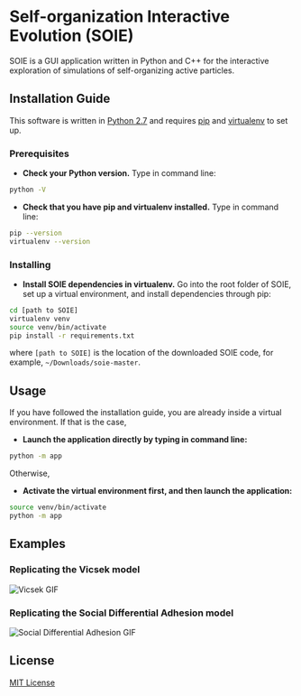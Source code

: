 # Self-organization Interactive Evolution (SOIE)

SOIE is a GUI application written in Python and C++ for the interactive exploration of simulations of self-organizing active particles.

## Installation Guide

This software is written in [Python 2.7](https://www.python.org/downloads/release/python-2715/) and requires [pip](https://pip.pypa.io/en/stable/installing/) and [virtualenv](https://virtualenv.pypa.io/en/latest/installation/) to set up.


### Prerequisites
* **Check your Python version.** Type in command line:
```bash
python -V
```
* **Check that you have pip and virtualenv installed.** Type in command line:
```bash
pip --version
virtualenv --version
```

### Installing
* **Install SOIE dependencies in virtualenv.** Go into the root folder of SOIE, set up a virtual environment, and install dependencies through pip:
```bash
cd [path to SOIE]
virtualenv venv
source venv/bin/activate
pip install -r requirements.txt
```
where ```[path to SOIE]``` is the location of the downloaded SOIE code, for example, ```~/Downloads/soie-master```.

## Usage
If you have followed the installation guide, you are already inside a virtual environment. If that is the case,

* **Launch the application directly by typing in command line:**
```bash
python -m app
```
Otherwise, 

* **Activate the virtual environment first, and then launch the application:**
```bash
source venv/bin/activate
python -m app
```

## Examples
### Replicating the Vicsek model
![Vicsek GIF](https://github.com/roujiawen/soie/blob/master/img/explore_vicsek.gif)

### Replicating the Social Differential Adhesion model
![Social Differential Adhesion GIF](https://github.com/roujiawen/soie/blob/master/img/explore_social.gif)

## License
[MIT License](https://choosealicense.com/licenses/mit/)
